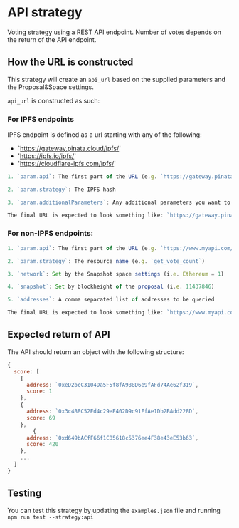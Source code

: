 # API strategy

Voting strategy using a REST API endpoint. Number of votes depends on the return of the API endpoint.

## How the URL is constructed
This strategy will create an `api_url` based on the supplied parameters and the Proposal&Space settings. 

`api_url` is constructed as such:

### For IPFS endpoints

IPFS endpoint is defined as a url starting with any of the following:
  - `https://gateway.pinata.cloud/ipfs/'
  - 'https://ipfs.io/ipfs/'
  - 'https://cloudflare-ipfs.com/ipfs/'

```javascript
1. `param.api`: The first part of the URL (e.g. `https://gateway.pinata.cloud/ipfs/`)

2. `param.strategy`: The IPFS hash

3. `param.additionalParameters`: Any additional parameters you want to include (i.e. `decimals`)

The final URL is expected to look something like: `https://gateway.pinata.cloud/ipfs/QmQnW3TtpN8WS2YMXtWB1p7DFcVjetfZmMfJvXm5yAZ6QN`
```

### For non-IPFS endpoints:
```javascript
1. `param.api`: The first part of the URL (e.g. `https://www.myapi.com/`)

2. `param.strategy`: The resource name (e.g. `get_vote_count`)

3. `network`: Set by the Snapshot space settings (i.e. Ethereum = 1)

4. `snapshot`: Set by blockheight of the proposal (i.e. 11437846)

5. `addresses`: A comma separated list of addresses to be queried

The final URL is expected to look something like: `https://www.myapi.com/get_vote_count?network=1&snapshot=11437846&addresses=0xeD2bcC3104Da5F5f8fA988D6e9fAFd74Ae62f319,0x3c4B8C52Ed4c29eE402D9c91FfAe1Db2BAdd228D`
```

## Expected return of API
The API should return an object with the following structure:
```javascript
{
  score: [
    {
      address: `0xeD2bcC3104Da5F5f8fA988D6e9fAFd74Ae62f319`,
      score: 1
    },
    {
      address: `0x3c4B8C52Ed4c29eE402D9c91FfAe1Db2BAdd228D`,
      score: 69
    },
        {
      address: `0xd649bACfF66f1C85618c5376ee4F38e43eE53b63`,
      score: 420
    },
    ...
  ]
}
```

## Testing
You can test this strategy by updating the `examples.json` file and running `npm run test --strategy:api`